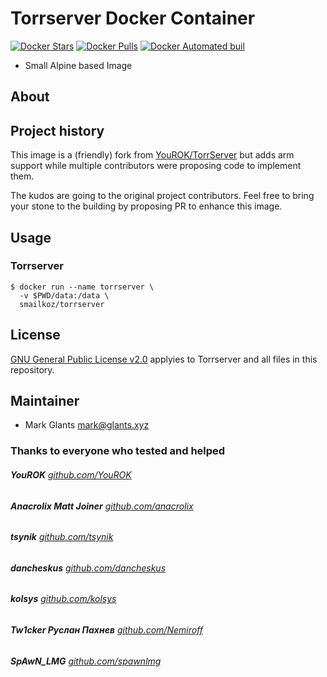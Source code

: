# Torrserver Docker Container

[![Docker Stars](https://img.shields.io/docker/stars/smailkoz/torrserver.svg)](https://hub.docker.com/r/smailkoz/torrserver/)
[![Docker Pulls](https://img.shields.io/docker/pulls/smailkoz/torrserver.svg)](https://hub.docker.com/r/smailkoz/torrserver/)
[![Docker Automated buil](https://img.shields.io/docker/automated/smailkoz/torrserver.svg)](https://hub.docker.com/r/smailkoz/torrserver/)

* Small Alpine based Image
## About

## Project history

This image is a (friendly) fork from [YouROK/TorrServer](https://github.com/YouROK/TorrServer) but adds arm support while multiple contributors were
proposing code to implement them.

The kudos are going to the original project contributors. Feel free to bring your stone to the building by
proposing PR to enhance this image.

## Usage

### Torrserver

```shell
$ docker run --name torrserver \
  -v $PWD/data:/data \
  smailkoz/torrserver
```



## License

[GNU General Public License v2.0](https://github.com/Torrserver/pdns/blob/master/COPYING) applyies to Torrserver and all files in this repository.


## Maintainer

* Mark Glants <mark@glants.xyz>

### Thanks to everyone who tested and helped
###### **YouROK** [github.com/YouROK](https://github.com/YouROK/)
###### **Anacrolix Matt Joiner** [github.com/anacrolix](https://github.com/anacrolix/)

###### **tsynik** [github.com/tsynik](https://github.com/tsynik)

###### **dancheskus** [github.com/dancheskus](https://github.com/dancheskus)

###### **kolsys** [github.com/kolsys](https://github.com/kolsys)

###### **Tw1cker Руслан Пахнев** [github.com/Nemiroff](https://github.com/Nemiroff)

###### **SpAwN_LMG** [github.com/spawnlmg](https://github.com/spawnlmg)